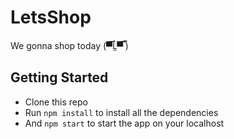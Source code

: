 # LetsShop

We gonna shop today (▀̿Ĺ̯▀̿ ̿)

## Getting Started

- Clone this repo
- Run ```npm install``` to install all the dependencies
- And ```npm start``` to start the app on your localhost

